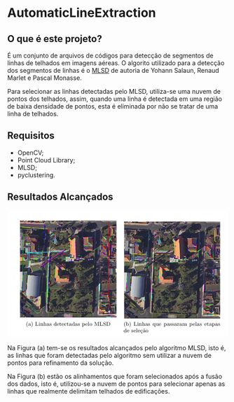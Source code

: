 # AutomaticLineExtraction

## O que é este projeto?

É um conjunto de arquivos de códigos para detecção de segmentos de linhas de telhados em imagens aéreas. O algorito utilizado para a detecção dos segmentos de linhas é o [MLSD](https://github.com/ySalaun/MLSD) de autoria de Yohann Salaun, Renaud Marlet e Pascal Monasse.

Para selecionar as linhas detectadas pelo MLSD, utiliza-se uma nuvem de pontos dos telhados, assim, quando uma linha é detectada em uma região de baixa densidade de pontos, esta é eliminada por não se tratar de uma linha de telhados.

## Requisitos

- OpenCV;
- Point Cloud Library;
- MLSD;
- pyclustering.

## Resultados Alcançados

![](Resultados.png)

Na Figura (a) tem-se os resultados alcançados pelo algoritmo MLSD, isto é, as linhas que foram detectadas pelo algoritmo sem utilizar a nuvem de pontos para refinamento da solução.

Na Figura (b) estão os alinhamentos que foram selecionados após a fusão dos dados, isto é, utilizou-se a nuvem de pontos para selecionar apenas as linhas que realmente delimitam telhados de edificações.